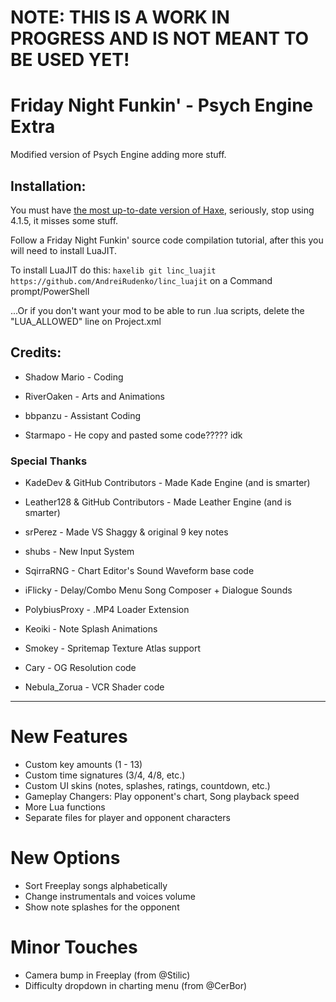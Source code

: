 # NOTE: THIS IS A WORK IN PROGRESS AND IS NOT MEANT TO BE USED YET!

# Friday Night Funkin' - Psych Engine Extra
Modified version of Psych Engine adding more stuff.

## Installation:
You must have [the most up-to-date version of Haxe](https://haxe.org/download/), seriously, stop using 4.1.5, it misses some stuff.

Follow a Friday Night Funkin' source code compilation tutorial, after this you will need to install LuaJIT.

To install LuaJIT do this: `haxelib git linc_luajit https://github.com/AndreiRudenko/linc_luajit` on a Command prompt/PowerShell

...Or if you don't want your mod to be able to run .lua scripts, delete the "LUA_ALLOWED" line on Project.xml

## Credits:
* Shadow Mario - Coding
* RiverOaken - Arts and Animations
* bbpanzu - Assistant Coding

* Starmapo - He copy and pasted some code????? idk

### Special Thanks
* KadeDev & GitHub Contributors - Made Kade Engine (and is smarter)
* Leather128 & GitHub Contributors - Made Leather Engine (and is smarter)
* srPerez - Made VS Shaggy & original 9 key notes

* shubs - New Input System
* SqirraRNG - Chart Editor's Sound Waveform base code
* iFlicky - Delay/Combo Menu Song Composer + Dialogue Sounds
* PolybiusProxy - .MP4 Loader Extension
* Keoiki - Note Splash Animations
* Smokey - Spritemap Texture Atlas support
* Cary - OG Resolution code
* Nebula_Zorua - VCR Shader code
_____________________________________

# New Features
* Custom key amounts (1 - 13)
* Custom time signatures (3/4, 4/8, etc.)
* Custom UI skins (notes, splashes, ratings, countdown, etc.)
* Gameplay Changers: Play opponent's chart, Song playback speed
* More Lua functions
* Separate files for player and opponent characters

# New Options
* Sort Freeplay songs alphabetically
* Change instrumentals and voices volume
* Show note splashes for the opponent

# Minor Touches
* Camera bump in Freeplay (from @Stilic)
* Difficulty dropdown in charting menu (from @CerBor)